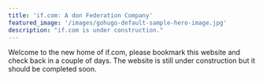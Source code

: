 ```yaml
---
title: 'if.com: A don Federation Company'
featured_image: '/images/gohugo-default-sample-hero-image.jpg'
description: "if.com is under construction."
---
```


Welcome to the new home of if.com, please bookmark this website and check back in a couple of days. The website is still under construction but it should be completed soon.
